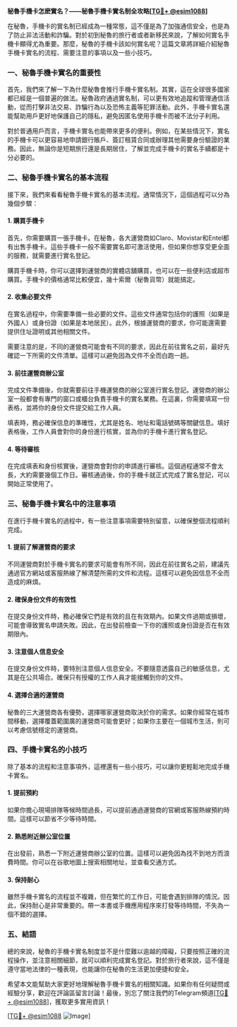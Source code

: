**秘魯手機卡怎麽實名？——秘魯手機卡實名制全攻略[[TG💪+ @esim1088](https://t.me/s/esim1088)]**

在秘魯，手機卡的實名制已經成為一種常態，這不僅是為了加強通信安全，也是為了防止非法活動和詐騙。對於初到秘魯的旅行者或者新移民來說，了解如何實名手機卡顯得尤為重要。那麼，秘魯的手機卡該如何實名呢？這篇文章將詳細介紹秘魯手機卡實名的流程、需要注意的事項以及一些小技巧。

### 一、秘魯手機卡實名的重要性

首先，我們來了解一下為什麼秘魯會推行手機卡實名制。其實，這在全球很多國家都已經是一個普遍的做法。秘魯政府通過實名制，可以更有效地追蹤和管理通信活動，從而打擊非法交易、詐騙行為以及恐怖主義等犯罪活動。此外，手機卡實名還能幫助用戶更好地保護自己的隱私，避免因匿名使用手機卡而被不法分子利用。

對於普通用戶而言，手機卡實名也能帶來更多的便利。例如，在某些情況下，實名的手機卡可以更容易地申請銀行賬戶、簽訂租賃合同或辦理其他需要身份驗證的業務。因此，無論你是短期旅行還是長期居住，了解並完成手機卡的實名手續都是十分必要的。

### 二、秘魯手機卡實名的基本流程

接下來，我們來看看秘魯手機卡實名的基本流程。通常情況下，這個過程可以分為幾個步驟：

#### 1. 購買手機卡

首先，你需要購買一張手機卡。在秘魯，各大運營商如Claro、Movistar和Entel都有出售手機卡。這些手機卡一般不需要實名即可激活使用，但如果你想享受更全面的服務，就需要進行實名登記。

購買手機卡時，你可以選擇到運營商的實體店舖購買，也可以在一些便利店或超市購買。手機卡的價格通常比較便宜，幾十索爾（秘魯貨幣）就能搞定。

#### 2. 收集必要文件

在實名過程中，你需要準備一些必要的文件。這些文件通常包括你的護照（如果是外國人）或身份證（如果是本地居民）。此外，根據運營商的要求，你可能還需要提供住址證明或其他相關文件。

需要注意的是，不同的運營商可能會有不同的要求，因此在前往實名之前，最好先確認一下所需的文件清單。這樣可以避免因為文件不全而白跑一趟。

#### 3. 前往運營商辦公室

完成文件準備後，你就需要前往手機運營商的辦公室進行實名登記。運營商的辦公室一般都會有專門的窗口或櫃台負責手機卡的實名業務。在這裏，你需要填寫一份表格，並將你的身份文件提交給工作人員。

填表時，務必確保信息的準確性，尤其是姓名、地址和電話號碼等關鍵信息。填好表格後，工作人員會對你的身份進行核實，並為你的手機卡進行實名登記。

#### 4. 等待審核

在完成填表和身份核實後，運營商會對你的申請進行審核。這個過程通常不會太長，大約需要幾個工作日。審核通過後，你的手機卡就正式完成了實名登記，可以開始正常使用了。

### 三、秘魯手機卡實名中的注意事項

在進行手機卡實名的過程中，有一些注意事項需要特別留意，以確保整個流程順利完成。

#### 1. 提前了解運營商的要求

不同運營商對於手機卡實名的要求可能會有所不同，因此在前往實名之前，建議先通過官方網站或客服熱線了解清楚所需的文件和流程。這樣可以避免因信息不全而造成的麻煩。

#### 2. 確保身份文件的有效性

在提交身份文件時，務必確保它們是有效的且在有效期內。如果文件過期或損壞，可能會導致實名申請失敗。因此，在出發前檢查一下你的護照或身份證是否在有效期限內。

#### 3. 注意個人信息安全

在提交身份文件時，要特別注意個人信息安全。不要隨意透露自己的敏感信息，尤其是在公共場合。確保只有授權的工作人員才能接觸到你的文件。

#### 4. 選擇合適的運營商

秘魯的三大運營商各有優勢，選擇哪家運營商取決於你的需求。如果你經常在城市間移動，選擇覆蓋範圍廣的運營商可能會更好；如果你主要在一個城市生活，則可以考慮信號穩定的運營商。

### 四、手機卡實名的小技巧

除了基本的流程和注意事項外，這裡還有一些小技巧，可以讓你更輕鬆地完成手機卡實名。

#### 1. 提前預約

如果你擔心現場排隊等候時間過長，可以提前通過運營商的官網或客服熱線預約時間。這樣可以節省不少等待時間。

#### 2. 熟悉附近辦公室位置

在出發前，熟悉一下附近運營商辦公室的位置。這樣可以避免因為找不到地方而浪費時間。你可以在谷歌地圖上搜索相關地址，並查看交通方式。

#### 3. 保持耐心

雖然手機卡實名的流程並不複雜，但在繁忙的工作日，可能會遇到排隊的情況。因此，保持耐心是非常重要的。帶一本書或手機應用程序來打發等待時間，不失為一個不錯的選擇。

### 五、結語

總的來說，秘魯的手機卡實名制度並不是什麼難以逾越的障礙，只要按照正確的流程操作，並注意相關細節，就可以順利完成實名登記。對於旅行者來說，這不僅是遵守當地法律的一種表現，也能讓你在秘魯的生活更加便捷和安全。

希望本文能幫助大家更好地理解秘魯手機卡實名的相關知識。如果你有任何疑問或經驗分享，歡迎在評論區留言討論！最後，別忘了關注我們的Telegram頻道[[TG💪+ @esim1088](https://t.me/s/esim1088)]，獲取更多實用資訊！

[[TG💪+ @esim1088](https://t.me/s/esim1088) ![Image](https://i.postimg.cc/4NQfJmqS/Snipaste-2025-05-13-00-14-12.png)]